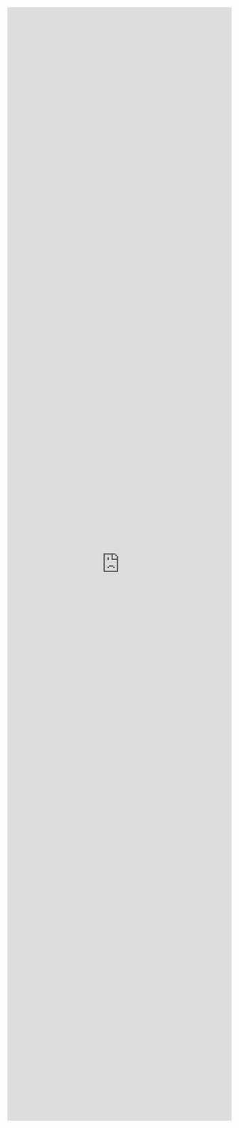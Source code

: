 <iframe src="https://docs.google.com/a/lookatludlow.org/spreadsheet/embeddedform?formkey=dFBzVEtxN254VVpyZG5RX3dFc011eHc6MQ" width="100%" height="2500" frameborder="0" marginheight="0" marginwidth="0">Loading...</iframe>
